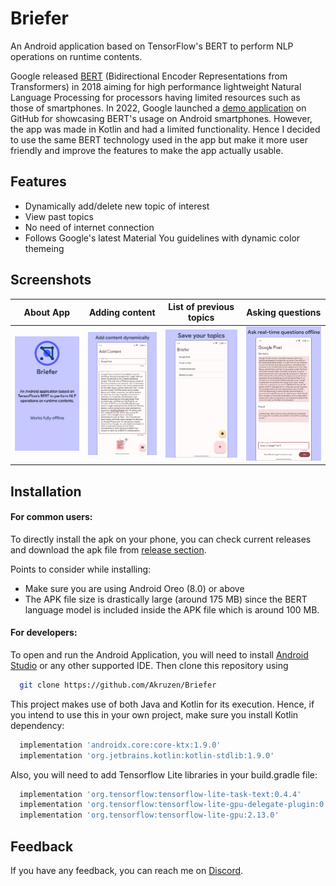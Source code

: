 
# Briefer

An Android application based on TensorFlow's BERT to perform NLP operations on runtime contents.

Google released [BERT](<https://en.wikipedia.org/wiki/BERT_(language_model)>) (Bidirectional Encoder Representations from Transformers) in 2018 aiming for high performance lightweight Natural Language Processing for processors having limited resources such as those of smartphones. In 2022, Google launched a [demo application](<https://github.com/tensorflow/examples/tree/master/lite/examples/bert_qa/android>) on GitHub for showcasing BERT's usage on Android smartphones. However, the app was made in Kotlin and had a limited functionality. Hence I decided to use the same BERT technology used in the app but make it more user friendly and improve the features to make the app actually usable.

## Features
- Dynamically add/delete new topic of interest
- View past topics
- No need of internet connection
- Follows Google's latest Material You guidelines with dynamic color themeing


## Screenshots

About App             |  Adding content  |  List of previous topics  |  Asking questions
:-------------------------:|:-------------------------:|:-------------------------:|:-------------------------:
![](https://github.com/Akruzen/Briefer/blob/master/app/docs/SS0.png)  |  ![](https://github.com/Akruzen/Briefer/blob/master/app/docs/SS1.png)  |  ![](https://github.com/Akruzen/Briefer/blob/master/app/docs/SS2.png)  |  ![](https://github.com/Akruzen/Briefer/blob/master/app/docs/SS3.png)

## Installation

#### For common users:
To directly install the apk on your phone, you can check current releases and download the apk file from [release section](<https://github.com/Akruzen/Briefer/releases>).

Points to consider while installing:
- Make sure you are using Android Oreo (8.0) or above
- The APK file size is drastically large (around 175 MB) since the BERT language model is included inside the APK file which is around 100 MB.

#### For developers:
To open and run the Android Application, you will need to install [Android Studio](<https://developer.android.com/studio>) or any other supported IDE.
Then clone this repository using

```bash
  git clone https://github.com/Akruzen/Briefer
```

This project makes use of both Java and Kotlin for its execution. Hence, if you intend to use this in your own project, make sure you install Kotlin dependency:

```bash
  implementation 'androidx.core:core-ktx:1.9.0'
  implementation 'org.jetbrains.kotlin:kotlin-stdlib:1.9.0'
```
Also, you will need to add Tensorflow Lite libraries in your build.gradle file:
```bash
  implementation 'org.tensorflow:tensorflow-lite-task-text:0.4.4'
  implementation 'org.tensorflow:tensorflow-lite-gpu-delegate-plugin:0.4.4'
  implementation 'org.tensorflow:tensorflow-lite-gpu:2.13.0'
```

## Feedback

If you have any feedback, you can reach me on [Discord](<https://discordapp.com/users/akruzen#2652>).

